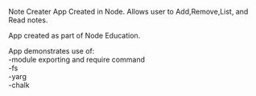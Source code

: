 Note Creater App Created in Node. Allows user to Add,Remove,List, and Read notes.

App created as part of Node Education. 

App demonstrates use of:  
-module exporting and require command  
-fs    
-yarg  
-chalk    
